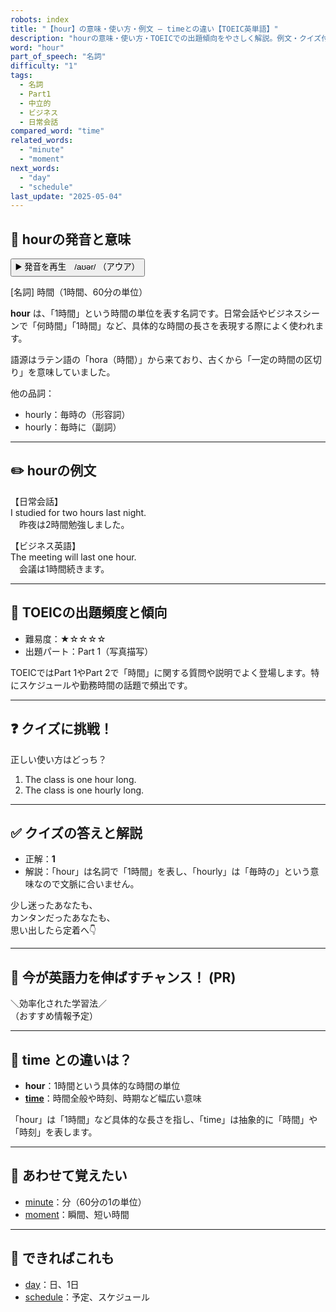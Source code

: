 ```yaml
---
robots: index
title: "【hour】の意味・使い方・例文 ― timeとの違い【TOEIC英単語】"
description: "hourの意味・使い方・TOEICでの出題傾向をやさしく解説。例文・クイズ付きでtimeとの違いもわかりやすく学べます。"
word: "hour"
part_of_speech: "名詞"
difficulty: "1"
tags:
  - 名詞
  - Part1
  - 中立的
  - ビジネス
  - 日常会話
compared_word: "time"
related_words:
  - "minute"
  - "moment"
next_words:
  - "day"
  - "schedule"
last_update: "2025-05-04"
---
```


## 🔰 hourの発音と意味

<button class="play-audio" onclick="playTTS('hour')">
  <span class="play-audio-main">
    ▶️ 発音を再生　/aʊər/
  </span>
  <span class="play-audio-sub">
    （アウア）
  </span>
</button>

[名詞] 時間（1時間、60分の単位）

**hour** は、「1時間」という時間の単位を表す名詞です。日常会話やビジネスシーンで「何時間」「1時間」など、具体的な時間の長さを表現する際によく使われます。

語源はラテン語の「hora（時間）」から来ており、古くから「一定の時間の区切り」を意味していました。

他の品詞：  
- hourly：毎時の（形容詞）
- hourly：毎時に（副詞）

---

## ✏️ hourの例文

【日常会話】  
I studied for two hours last night.  
　昨夜は2時間勉強しました。

【ビジネス英語】  
The meeting will last one hour.  
　会議は1時間続きます。

---

## 🎯 TOEICの出題頻度と傾向

- 難易度：★☆☆☆☆
- 出題パート：Part 1（写真描写）

TOEICではPart 1やPart 2で「時間」に関する質問や説明でよく登場します。特にスケジュールや勤務時間の話題で頻出です。

---

## ❓ クイズに挑戦！

正しい使い方はどっち？

1. The class is one hour long.  
2. The class is one hourly long.

---

## ✅ クイズの答えと解説

- 正解：**1**
- 解説：「hour」は名詞で「1時間」を表し、「hourly」は「毎時の」という意味なので文脈に合いません。

少し迷ったあなたも、  
カンタンだったあなたも、  
思い出したら定着へ👇️

---

## 🚀 今が英語力を伸ばすチャンス！ (PR)

<div class="info-center">
＼効率化された学習法／<br>  
（おすすめ情報予定）
</div>

---

## 🤔  time との違いは？

- **hour**：1時間という具体的な時間の単位
- **[time](/word/time)**：時間全般や時刻、時期など幅広い意味

「hour」は「1時間」など具体的な長さを指し、「time」は抽象的に「時間」や「時刻」を表します。

---

## 🧩 あわせて覚えたい

- [minute](/word/minute)：分（60分の1の単位）
- [moment](/word/moment)：瞬間、短い時間

---

## 📖 できればこれも

- [day](/word/day)：日、1日
- [schedule](/word/schedule)：予定、スケジュール

<!-- cvid: aid12_bid40 -->
